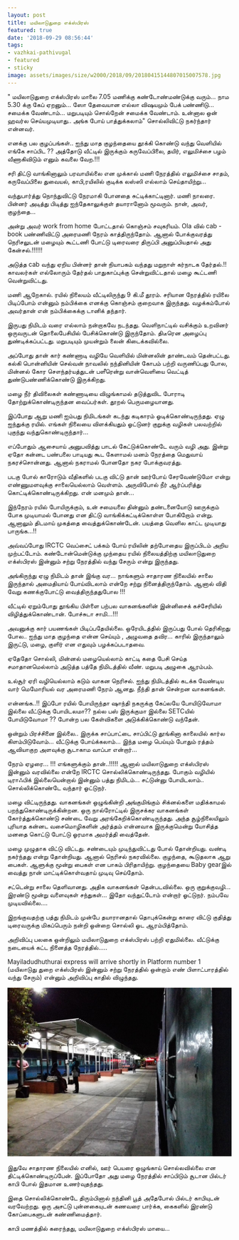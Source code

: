 ```yaml
---
layout: post
title: மயிலாடுதுறை எக்ஸ்பிரஸ்
featured: true
date: '2018-09-29 08:56:44'
tags:
- vazhkai-pathivugal
- featured
- sticky
image: assets/images/size/w2000/2018/09/20180415144807015007578.jpg
---
```

" மயிலாடுதுறை எக்ஸ்பிரஸ் மாலை 7.05 மணிக்கு கண்டோண்மண்டுக்கு வரும்... நாம 5.30 க்கு கேப் ஏறனும்... ஸோ தேவையான எல்லா விஷயமும் பேக் பண்ணிடு... சமைக்க வேண்டாம்... மறுபடியும் சொல்றேன் சமைக்க வேண்டாம். உன்னால ஒன் ஹவர்ல செய்யமுடியாது.. அங்க போய் பாத்துக்கலாம்" சொல்லிவிட்டு நகர்ந்தார் என்னவர்.

எனக்கு பல குழப்பங்கள்.. ஐந்து மாத குழந்தையை தூக்கி கொண்டு வந்து வெளியில் எங்கே சாப்பிட ?? அத்தோடு வீட்டில் இருக்கும் கருவேப்பிலை, தயிர், எலுமிச்சை பழம் வீணாகிவிடும் எனும் கவலை வேற.!!!

சரி திட்டு வாங்கினாலும் பரவாயில்லை என முக்கால் மணி நேரத்தில் எலுமிச்சை சாதம், கருவேப்பிலை துவையல், காபி,ரயிலில் குடிக்க லஸ்ஸி எல்லாம் செய்தாயிற்று...

வந்துபார்த்து நொந்துவிட்டு நேரமாகி போனதை சுட்டிக்காட்டினார். மணி நாலரை. பின்னர் அடித்து பிடித்து ஐந்தேகாலுக்குள் தயாரானோம் மூவரும். நான், அவர், குழந்தை...

அன்று அவர் work from home போட்டதால் கொஞ்சம் சவுகரியம். Ola வில் cab - book பண்ணிவிட்டு அரைமணி நேரம் காத்திருந்தோம். ஆனால் போக்குவரத்து நெரிசலுடன் மழையும் கூட்டணி போட்டு டிரைவரை திருப்பி அனுப்பியதால் அது கேன்சல்.!!!!!!

அடுத்த cab வந்து ஏறிய பின்னர் தான் நியாபகம் வந்தது மறுநாள் கர்நாடக தேர்தல்.!! காவலர்கள் எல்லோரும் தேர்தல் பாதுகாப்புக்கு சென்றுவிட்டதால் மழை கூட்டணி வென்றுவிட்டது.

மணி ஆறேகால். ரயில் நிலையம் வீட்டிலிருந்து 9 கி.மீ தூரம். சரியான நேரத்தில் ரயிலை பிடிப்போம் என்னும் நம்பிக்கை எனக்கு கொஞ்சம் குறைவாக இருந்தது. வழக்கம்போல் அவர்தான் என் நம்பிக்கைக்கு டானிக் தந்தார்.

இருபது நிமிடம் வரை எல்லாம் நன்றாகவே நடந்தது. வெளிநாட்டில் வசிக்கும் உறவினர் ஒருவருடன் தொலைபேசியில் பேசிக்கொண்டு இருந்தோம். திடீரென அழைப்பு துண்டிக்கப்பட்டது. மறுபடியும் முயன்றும் லைன் கிடைக்கவில்லை.

அப்போது தான் கார் கண்ணாடி வழியே வெளியில் மின்னலின் தாண்டவம் தென்பட்டது. கல்கி பொன்னியின் செல்வன் நாவலில் நந்தினியின் கோபம் பற்றி வருணிப்பது போல, மின்னல் கோர சௌந்தர்யத்துடன் பளீரென்று வான்வெளியை வெட்டித் துண்டுபண்ணிக்கொண்டு இருக்கிறது.

மழை நீர் திவிலைகள் கண்ணாடியை விழுங்காமல் தடுத்துவிட போராடி தோற்றுக்கொண்டிருந்தன வைப்பர்கள். தூறல் பெருமழையானது.

இப்போது ஆறு மணி ஐம்பது நிமிடங்கள் கடந்து கடிகாரம் ஓடிக்கொண்டிருந்தது. ஏழு ஐந்துக்கு ரயில். எங்கள் நிலையை விளக்கியதும் ஓட்டுனர் குறுக்கு வழிகள் பலவற்றில் புகுந்து வந்துகொண்டிருந்தார்...

எப்போதும் ஆசையாய் அனுபவித்து பாடல் கேட்டுக்கொண்டே வரும் வழி அது. இன்று ஏதோ கன்னட பண்பலை பாடியது கூட கேளாமல் மனம் நேரத்தை மெதுவாய் நகரச்சொன்னது. ஆனால் நகராமல் போனதோ நகர போக்குவரத்து.

படகு போல் காரோடும் வீதிகளில் படகு விட்டு தான் ஊர்போய் சேரவேண்டுமோ என்று எண்ணுமளவுக்கு சாலையெல்லாம் வெள்ளம். அருவிபோல் நீர் ஆர்ப்பரித்து கொட்டிக்கொண்டிருக்கிறது. என் மனமும் தான்...

இந்நேரம் ரயில் போயிருக்கும், உன் சமையலை தின்னும் தண்டனையோடு ஊருக்கும் போக முடியாமல் போனது என திட்டு வாங்கிக்கட்டிக்கொள்ள போகிறோம் என்று. ஆனாலும் திடமாய் முகத்தை வைத்துக்கொண்டேன். பயத்தை வெளில காட்ட முடியாது பாருங்க...!!

அவ்வப்போது IRCTC வெப்சைட் பக்கம் போய் ரயிலின் தற்போதைய இருப்பிடம் அறிய முற்பட்டோம். கண்டோன்மென்டுக்கு முந்தைய ரயில் நிலையத்திற்கு மயிலாடுதுறை எக்ஸ்பிரஸ் இன்னும் சற்று நேரத்தில் வந்து சேரும் என்று இருந்தது.

அங்கிருந்து ஏழு நிமிடம் தான் இங்கு வர... நாங்களும் சாதாரண நிலையில் சாலை இருந்தால் அமைதியாய் போய்விடலாம் என்றே சற்று நினைத்திருந்தோம். ஆனால் விதி வேறு கணக்குபோட்டு வைத்திருந்ததுபோல !!!

வீட்டில் ஏறும்போது தூங்கிய பிள்ளை பற்பல வாகனங்களின் இன்னிசைக் கச்சேரியில் விழித்துக்கொண்டான். போச்சுடா சாமி...!!!

அவனுக்கு கார் பயணங்கள் பிடிப்பதேயில்லை. ஒரேயிடத்தில் இருப்பது போல் தெரிகிறது போல.. ஐந்து மாத குழந்தை என்ன செய்யும் , அழுவதை தவிர... காரில் இருந்தாலும் இருட்டு, மழை, குளிர் என எதுவும் பழக்கப்படாதவை.

ஏதேதோ சொல்லி, மின்னல் மழையெல்லாம் காட்டி கதை பேசி செய்த சமாதானமெல்லாம் அடுத்த பத்தே நிமிடத்தில் வீண். மறுபடி அழுகை ஆரம்பம்.

உல்சூர் ஏரி வழியெல்லாம் கடும் வாகன நெரிசல். ஐந்து நிமிடத்தில் கடக்க வேண்டிய வார் மெமோரியல் வர அரைமணி நேரம் ஆனது. நீந்தி தான் சென்றன வாகனங்கள்.

என்னங்க..!! இப்போ ரயில் போயிருந்தா ஷாந்தி நகருக்கு கேப்லயே போயிடுவோமா இல்லை வீட்டுக்கு போயிடலமா?? நல்ல பஸ் இருக்குமா இல்லை SETCயில் போயிடுவோமா ?? போன்ற பல கேள்விகளை அடுக்கிக்கொண்டு வந்தேன்.

ஒன்றும் பிரச்சினை இல்லை.. இருக்க சாப்பாட்டை சாப்பிட்டு தூங்கினா காலையில் கார்ல கிளம்பிடுவோம்... வீட்டுக்கு போய்க்கலாம்... இந்த மழை பெய்யும் போதும் ரத்தம் ஆவியாகுற அளவுக்கு சூடாகாம வாப்பா என்றார்...

நேரம் ஏழரை... !!! எங்களுக்கும் தான்..!!!!! ஆனால் மயிலாடுதுறை எக்ஸ்பிரஸ் இன்னும் வரவில்லை என்றே IRCTC சொல்லிக்கொண்டிருந்தது. போகும் வழியில் டிராஃபிக் இல்லையென்றால் இன்னும் பத்து நிமிடம்... சட்டுன்னு போயிடலாம்.. சொல்லிக்கொண்டே வந்தார் ஓட்டுநர்.

மழை விட்டிருந்தது. வாகனங்கள் ஒழுங்கின்றி அங்குமிங்கும் சிக்னல்களை மதிக்காமல் பறந்துகொண்டிருக்கின்றன. ஒரு நால்ரோட்டில் இருசக்கர வாகனங்கள் கோர்த்துக்கொண்டு சண்டை வேறு அரங்கேறிக்கொண்டிருந்தது. அந்த சூழ்நிலையிலும் புரியாத கன்னட வசைமொழிகளின் அர்த்தம் என்னவாக இருக்குமென்று யோசித்த மனதை கொட்டு போட்டு ஓரமாக அமர்த்தி வைத்தேன்.

மழை முழுதாக விட்டு விட்டது. சண்டையும் முடிந்துவிட்டது போல் தோன்றியது. வண்டி நகர்ந்தது என்று தோன்றியது. ஆனால் நெரிசல் நகரவில்லை. குழந்தை, கூடுதலாக ஆறு பைகள். ஆளுக்கு மூன்று பைகள் என பாகம் பிரிதாயிற்று. குழந்தையை Baby gearஇல் வைத்து நான் மாட்டிக்கொள்வதாய் முடிவு செய்தோம்.

சட்டென்று சாலை தெளிவானது. அதிக வாகனங்கள் தென்படவில்லை. ஒரு குறுக்குவழி... இரண்டு மூன்று வளைவுகள் சந்துகள்... இதோ வந்துட்டோம் என்றார் ஓட்டுநர். நம்பவே முடியவில்லை....

இறங்குவதற்கு பத்து நிமிடம் முன்பே தயாரானதால் தொபுக்கென்று காரை விட்டு குதித்து டிரைவருக்கு மிகப்பெரும் நன்றி ஒன்றை சொல்லி ஓட ஆரம்பித்தோம்.

அறிவிப்பு பலகை ஒன்றிலும் மயிலாடுதுறை எக்ஸ்பிரஸ் பற்றி ஏதுமில்லை. வீட்டுக்கு நடையைக் கட்ட நினைத்த நேரத்தில்.....

Mayiladudhuthurai express will arrive shortly in Platform number 1 (மயிலாடுது துறை எக்ஸ்பிரஸ் இன்னும் சற்று நேரத்தில் ஒன்றாம் எண் பிளாட்பாரத்தில் வந்து சேரும்) என்னும் அறிவிப்பு காதில் விழுந்தது.

![train](/assets/images/2018/09/201803160236493535176-1.jpg)


இதுவே சாதாரண நிலையில் எனில், ஊர் பெயரை ஒழுங்காய் சொல்லவில்லை என திட்டிக்கொண்டிருப்பேன். இப்போதோ அது மழை நேரத்தில் சாப்பிடும் சூடான பில்டர் காபி போல் இதமான உணர்வுதந்தது.

இதை சொல்லிக்கொண்டே திரும்பினால் நந்தினி பூத் அதேபோல் பில்டர் காபியுடன் வரவேற்றது. ஒரு அசட்டு புன்னகையுடன் கணவரை பார்க்க, கைகளில் இரண்டு கோப்பைகளுடன் கண்ணிமைத்தார்.

காபி மணத்தில் கரைந்தது, மயிலாடுதுறை எக்ஸ்பிரஸ் மாயை...